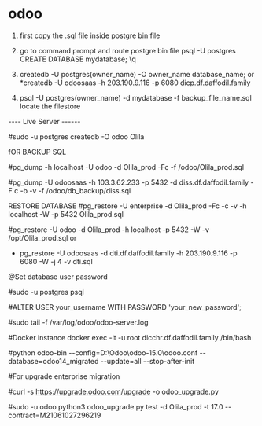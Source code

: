 # odoo
1. first copy the .sql file inside postgre bin file
2. go to command prompt and route postgre bin file 
psql -U postgres
CREATE DATABASE mydatabase;
\q
3. createdb -U postgres(owner_name) -O owner_name database_name;
or
  *createdb -U odoosaas -h 203.190.9.116 -p 6080 dicp.df.daffodil.family
    
6. psql -U postgres(owner_name) -d mydatabase -f backup_file_name.sql
locate the filestore

---- Live Server ------

#sudo -u postgres createdb -O odoo Olila

fOR BACKUP SQL

#pg_dump -h localhost -U odoo -d Olila_prod -Fc -f /odoo/Olila_prod.sql

#pg_dump -U odoosaas -h 103.3.62.233 -p 5432 -d diss.df.daffodil.family -F c -b -v -f /odoo/db_backup/diss.sql

RESTORE DATABASE
#pg_restore -U enterprise -d Olila_prod -Fc -c -v -h localhost -W -p 5432 Olila_prod.sql

#pg_restore -U odoo -d Olila_prod -h localhost -p 5432 -W -v /opt/Olila_prod.sql
or
* pg_restore -U odoosaas -d dti.df.daffodil.family -h 203.190.9.116 -p 6080 -W -j 4 -v dti.sql

@Set database user password

#sudo -u postgres psql

#ALTER USER your_username WITH PASSWORD 'your_new_password';

#sudo tail -f /var/log/odoo/odoo-server.log

#Docker instance 
docker exec -it  -u root dicchr.df.daffodil.family /bin/bash

#python odoo-bin --config=D:\Odoo\odoo-15.0\odoo.conf --database=odoo14_migrated --update=all --stop-after-init

#For upgrade enterprise migration

#curl -s https://upgrade.odoo.com/upgrade -o odoo_upgrade.py

#sudo -u odoo python3 odoo_upgrade.py test -d Olila_prod -t 17.0 --contract=M21061027296219
